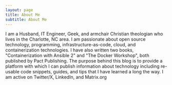 ```yaml
---
layout: page
title: About Me
subtitle: About Me
---
```


I am a Husband, IT Engineer, Geek, and armchair Christian theologian who lives in the Charlotte, NC area.  I am passionate about open source technology, programming, infrastructure-as-code, cloud, and containerization technologies. I have also written two books, "Containerization with Ansible 2" and "The Docker Workshop", both published by Pact Publishing. The purpose behind this blog is to provide a platform with which I can publish information about technology including re-usable code snippets, guides, and tips that I have learned a long the way. I am active on Twitter/X, LinkedIn, and Matrix.org
